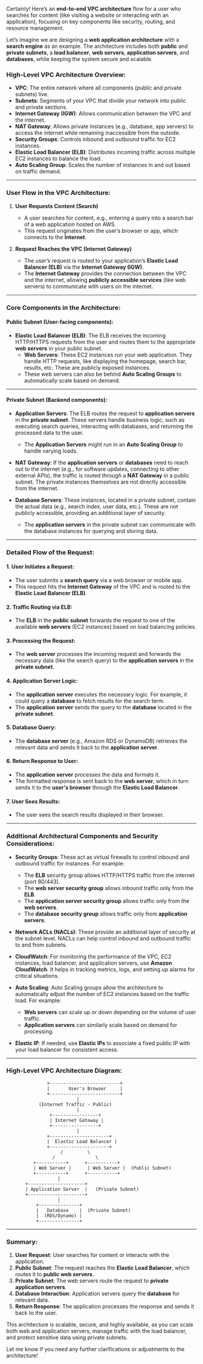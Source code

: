 Certainly! Here’s an **end-to-end VPC architecture** flow for a user who searches for content (like visiting a website or interacting with an application), focusing on key components like security, routing, and resource management.

Let’s imagine we are designing a **web application architecture** with a **search engine** as an example. The architecture includes both **public** and **private subnets**, a **load balancer**, **web servers**, **application servers**, and **databases**, while keeping the system secure and scalable.

### **High-Level VPC Architecture Overview:**

- **VPC**: The entire network where all components (public and private subnets) live.
- **Subnets**: Segments of your VPC that divide your network into public and private sections.
- **Internet Gateway (IGW)**: Allows communication between the VPC and the internet.
- **NAT Gateway**: Allows private instances (e.g., database, app servers) to access the internet while remaining inaccessible from the outside.
- **Security Groups**: Controls inbound and outbound traffic for EC2 instances.
- **Elastic Load Balancer (ELB)**: Distributes incoming traffic across multiple EC2 instances to balance the load.
- **Auto Scaling Group**: Scales the number of instances in and out based on traffic demand.

---

### **User Flow in the VPC Architecture**:

1. **User Requests Content (Search)**
   - A user searches for content, e.g., entering a query into a search bar of a web application hosted on AWS.
   - This request originates from the user’s browser or app, which connects to the **Internet**.

2. **Request Reaches the VPC (Internet Gateway)**
   - The user’s request is routed to your application’s **Elastic Load Balancer (ELB)** via the **Internet Gateway (IGW)**.
   - The **Internet Gateway** provides the connection between the VPC and the internet, allowing **publicly accessible services** (like web servers) to communicate with users on the internet.

---

### **Core Components in the Architecture**:

#### **Public Subnet** (User-facing components):
   - **Elastic Load Balancer (ELB)**: The ELB receives the incoming HTTP/HTTPS requests from the user and routes them to the appropriate **web servers** in your public subnet.
     - **Web Servers**: These EC2 instances run your web application. They handle HTTP requests, like displaying the homepage, search bar, results, etc. These are publicly exposed instances.
     - These web servers can also be behind **Auto Scaling Groups** to automatically scale based on demand.

---

#### **Private Subnet** (Backend components):

   - **Application Servers**: The ELB routes the request to **application servers** in the **private subnet**. These servers handle business logic, such as executing search queries, interacting with databases, and returning the processed data to the user.
     - The **Application Servers** might run in an **Auto Scaling Group** to handle varying loads.
   
   - **NAT Gateway**: If the **application servers** or **databases** need to reach out to the internet (e.g., for software updates, connecting to other external APIs), the traffic is routed through a **NAT Gateway** in a public subnet. The private instances themselves are not directly accessible from the internet.
   
   - **Database Servers**: These instances, located in a private subnet, contain the actual data (e.g., search index, user data, etc.). These are not publicly accessible, providing an additional layer of security.
     - The **application servers** in the private subnet can communicate with the database instances for querying and storing data.

---

### **Detailed Flow of the Request**:

#### 1. **User Initiates a Request**:
   - The user submits a **search query** via a web browser or mobile app.
   - This request hits the **Internet Gateway** of the VPC and is routed to the **Elastic Load Balancer (ELB)**.

#### 2. **Traffic Routing via ELB**:
   - The **ELB** in the **public subnet** forwards the request to one of the available **web servers** (EC2 instances) based on load balancing policies.
   
#### 3. **Processing the Request**:
   - The **web server** processes the incoming request and forwards the necessary data (like the search query) to the **application servers** in the **private subnet**.
   
#### 4. **Application Server Logic**:
   - The **application server** executes the necessary logic. For example, it could query a **database** to fetch results for the search term.
   - The **application server** sends the query to the **database** located in the **private subnet**.

#### 5. **Database Query**:
   - The **database server** (e.g., Amazon RDS or DynamoDB) retrieves the relevant data and sends it back to the **application server**.

#### 6. **Return Response to User**:
   - The **application server** processes the data and formats it.
   - The formatted response is sent back to the **web server**, which in turn sends it to the **user's browser** through the **Elastic Load Balancer**.

#### 7. **User Sees Results**:
   - The user sees the search results displayed in their browser.

---

### **Additional Architectural Components and Security Considerations**:

- **Security Groups**: These act as virtual firewalls to control inbound and outbound traffic for instances. For example:
  - The **ELB** security group allows HTTP/HTTPS traffic from the internet (port 80/443).
  - The **web server security group** allows inbound traffic only from the **ELB**.
  - The **application server security group** allows traffic only from the **web servers**.
  - The **database security group** allows traffic only from **application servers**.

- **Network ACLs (NACLs)**: These provide an additional layer of security at the subnet level. NACLs can help control inbound and outbound traffic to and from subnets.

- **CloudWatch**: For monitoring the performance of the VPC, EC2 instances, load balancer, and application servers, use **Amazon CloudWatch**. It helps in tracking metrics, logs, and setting up alarms for critical situations.

- **Auto Scaling**: Auto Scaling groups allow the architecture to automatically adjust the number of EC2 instances based on the traffic load. For example:
  - **Web servers** can scale up or down depending on the volume of user traffic.
  - **Application servers** can similarly scale based on demand for processing.

- **Elastic IP**: If needed, use **Elastic IPs** to associate a fixed public IP with your load balancer for consistent access.

---

### **High-Level VPC Architecture Diagram**:

```
               +--------------------------+
               |       User's Browser     |
               +--------------------------+
                          |
            (Internet Traffic - Public)
                          |
                +-----------------+
                | Internet Gateway |  
                +-----------------+
                          |
               +----------------------+
               |  Elastic Load Balancer |
               +----------------------+
                    /         \
                 /               \
          +-----------+      +-----------+  
          | Web Server |      | Web Server |  (Public Subnet)
          +-----------+      +-----------+    
                   |  
       +---------------------+   
       | Application Server  |   (Private Subnet)
       +---------------------+  
                   |
           +---------------+
           |   Database    |  (Private Subnet)
           |  (RDS/Dynamo) |
           +---------------+
```

---

### **Summary**:
1. **User Request**: User searches for content or interacts with the application.
2. **Public Subnet**: The request reaches the **Elastic Load Balancer**, which routes it to **public web servers**.
3. **Private Subnet**: The web servers route the request to **private application servers**.
4. **Database Interaction**: Application servers query the **database** for relevant data.
5. **Return Response**: The application processes the response and sends it back to the user.

This architecture is scalable, secure, and highly available, as you can scale both web and application servers, manage traffic with the load balancer, and protect sensitive data using private subnets.

Let me know if you need any further clarifications or adjustments to the architecture!
